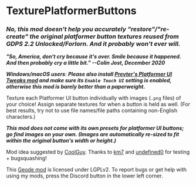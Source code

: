 # TexturePlatformerButtons
### <cr>***__No, this mod doesn't help you accurately "restore"/"re-create" the original platformer button textures reused from GDPS 2.2 Unlocked/Forlorn. And it probably won't ever will.__***</c>
<cy>***"So, America, don't cry because it's over. Smile because it happened. And then probably cry a little bit." --Colin Jost, December 2020***</c>

<cy>***__Windows/macOS users__***: ***Please also install [Prevter's Platformer UI Tweaks mod](mod:prevter.platformer-ui-tweaks) and make sure its  `Enable Touch UI`  setting is enabled,*** *__otherwise this mod is barely better than a paperweight.__*</c>

Texture each Platformer UI button individually with images (`.png` files) of your choice! Assign separate textures for when a button is held as well. <cy>(For best results, try not to use file names/file paths containing non-English characters.)</c>

*__This mod does not come with its own presets for platformer UI buttons; go find images on your own. <cy>(Images are automatically re-sized to fit within the original button's width or height.)</c>__*

Mod idea suggested by [CoolGuy](https://discord.com/users/1364564255625580578). Thanks to [km7](https://github.com/kingminer7) and [undefined0](https://github.com/undefined06855) for testing + bugsquashing!

This [Geode mod](https://geode-sdk.org) is licensed under LGPLv2. To report bugs or get help with using my mods, press the Discord button in the lower left corner.